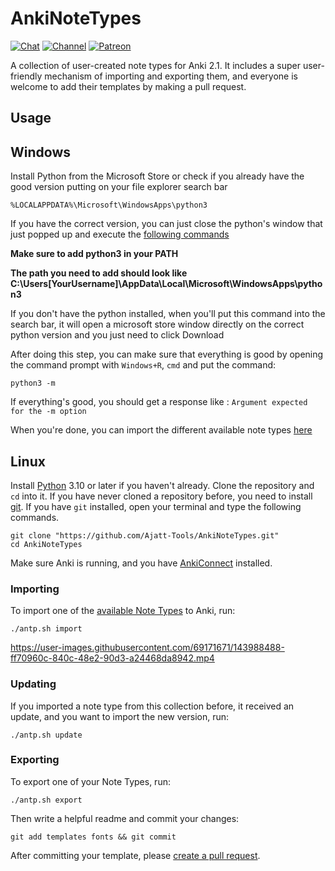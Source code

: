 # AnkiNoteTypes

[![Chat](https://img.shields.io/badge/chat-join-green.svg)](https://tatsumoto-ren.github.io/blog/join-our-community.html)
[![Channel](https://shields.io/badge/channel-subscribe-blue?logo=telegram&color=3faee8)](https://t.me/ajatt_tools)
[![Patreon](https://img.shields.io/badge/patreon-support-orange)](https://www.patreon.com/bePatron?u=43555128)

A collection of user-created note types for Anki 2.1. It includes a super user-friendly mechanism of importing and exporting them, and everyone is welcome to add their templates by making a pull request.

## Usage
## Windows
Install Python from the Microsoft Store or check if you already have the good version putting on your file explorer search bar
````
%LOCALAPPDATA%\Microsoft\WindowsApps\python3
````
If you have the correct version, you can just close the python's window that just popped up and execute the [following commands](https://github.com/Ajatt-Tools/AnkiNoteTypes?tab=readme-ov-file#importing)

**Make sure to add python3 in your PATH**

**The path you need to add should look like C:\Users\[YourUsername]\AppData\Local\Microsoft\WindowsApps\python3**

If you don't have the python installed, when you'll put this command into the search bar, it will open a microsoft store window directly on the correct python version and you just need to click Download

After doing this step, you can make sure that everything is good by opening the command prompt with ``Windows+R``, ``cmd`` and put the command:
```
python3 -m
```
If everything's good, you should get a response like : ``Argument expected for the -m option``

When you're done, you can import the different available note types [here](https://github.com/Ajatt-Tools/AnkiNoteTypes?tab=readme-ov-file#importing)

## Linux
Install [Python](https://wiki.archlinux.org/title/Python) 3.10 or later if you haven't already.
Clone the repository and `cd` into it.
If you have never cloned a repository before,
you need to install [git](https://git-scm.com/).
If you have `git` installed,
open your terminal and type the following commands.

```
git clone "https://github.com/Ajatt-Tools/AnkiNoteTypes.git"
cd AnkiNoteTypes
```

Make sure Anki is running, and you have
[AnkiConnect](https://ankiweb.net/shared/info/2055492159)
installed.

### Importing

To import one of the
[available Note Types](https://github.com/Ajatt-Tools/AnkiNoteTypes/tree/main/templates)
to Anki, run:

```
./antp.sh import
```

https://user-images.githubusercontent.com/69171671/143988488-ff70960c-840c-48e2-90d3-a24468da8942.mp4

### Updating

If you imported a note type from this collection before,
it received an update,
and you want to import the new version, run:

```
./antp.sh update
```

### Exporting

To export one of your Note Types, run:

```
./antp.sh export
```

Then write a helpful readme and commit your changes:

```
git add templates fonts && git commit
```

After committing your template, please [create a pull request](https://github.com/Ajatt-Tools/AnkiNoteTypes/pulls).
